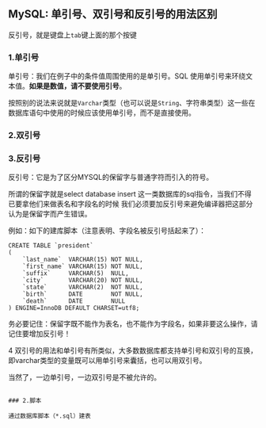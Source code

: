 ## MySQL: 单引号、双引号和反引号的用法区别

反引号，就是键盘上`tab`键上面的那个按键

### 1.单引号

单引号：我们在例子中的条件值周围使用的是单引号。SQL 使用单引号来环绕文本值。**如果是数值，请不要使用引号**。

按照别的说法来说就是`Varchar`类型（也可以说是`String`、字符串类型）这一些在数据库语句中使用的时候应该使用单引号，而不是直接使用。

### 2.双引号

### 3.反引号

反引号：它是为了区分MYSQL的保留字与普通字符而引入的符号。

所谓的保留字就是select database insert 这一类数据库的sql指令，当我们不得已要拿他们来做表名和字段名的时候 我们必须要加反引号来避免编译器把这部分认为是保留字而产生错误。

例如：如下的建库脚本（注意表明、字段名被反引号括起来了）：

```mysql
CREATE TABLE `president`
(
    `last_name`  VARCHAR(15) NOT NULL,
    `first_name` VARCHAR(15) NOT NULL,
    `suffix`     VARCHAR(5)  NULL,
    `city`       VARCHAR(20) NOT NULL,
    `state`      VARCHAR(2)  NOT NULL,
    `birth`      DATE        NOT NULL,
    `death`      DATE        NULL
) ENGINE=InnoDB DEFAULT CHARSET=utf8;
```

务必要记住：保留字既不能作为表名，也不能作为字段名，如果非要这么操作，请记住要增加反引号！

4
双引号的用法和单引号有所类似，大多数数据库都支持单引号和双引号的互换，即varchar类型的变量既可以用单引号来囊括，也可以用双引号。

当然了，一边单引号，一边双引号是不被允许的。
```

### 2.脚本

通过数据库脚本（*.sql）建表




